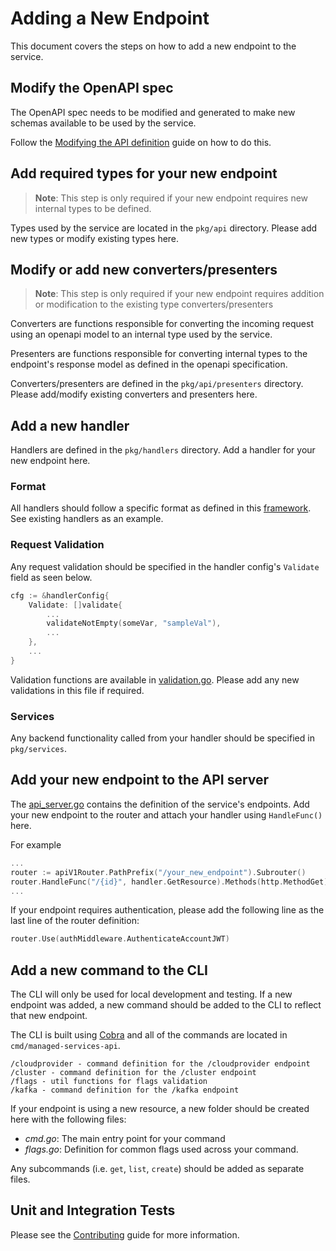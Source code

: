 # Adding a New Endpoint
This document covers the steps on how to add a new endpoint to the service.

## Modify the OpenAPI spec
The OpenAPI spec needs to be modified and generated to make new schemas available to be used by the service.

Follow the [Modifying the API definition](../CONTRIBUTING.md#modifying-the-api-definition) guide on how to do this.

## Add required types for your new endpoint
> **Note**: This step is only required if your new endpoint requires new internal types to be defined.

Types used by the service are located in the `pkg/api` directory. Please add new types or modify existing types here.

## Modify or add new converters/presenters
> **Note**: This step is only required if your new endpoint requires addition or modification to the existing type converters/presenters

Converters are functions responsible for converting the incoming request using an openapi model to an internal type used by the service.

Presenters are functions responsible for converting internal types to the endpoint's response model as defined in the openapi specification.

Converters/presenters are defined in the `pkg/api/presenters` directory. Please add/modify existing converters and presenters here.

## Add a new handler
Handlers are defined in the `pkg/handlers` directory. Add a handler for your new endpoint here.

### Format
All handlers should follow a specific format as defined in this [framework](https://gitlab.cee.redhat.com/service/managed-services-api/-/blob/master/pkg/handlers/framework.go). See existing handlers as an example.

### Request Validation
Any request validation should be specified in the handler config's `Validate` field as seen below.

```go
cfg := &handlerConfig{
    Validate: []validate{
        ...
        validateNotEmpty(someVar, "sampleVal"),
        ...
    },
    ...
}
```

Validation functions are available in [validation.go](https://gitlab.cee.redhat.com/service/managed-services-api/-/blob/master/pkg/handlers/validation.go). Please add any new validations in this file if required.

### Services
Any backend functionality called from your handler should be specified in `pkg/services`.

## Add your new endpoint to the API server
The [api_server.go](https://gitlab.cee.redhat.com/service/managed-services-api/-/blob/master/cmd/managed-services-api/server/api_server.go) contains the definition of the service's endpoints. Add your new endpoint to the router and attach your handler using `HandleFunc()` here.

For example

```go
...
router := apiV1Router.PathPrefix("/your_new_endpoint").Subrouter()
router.HandleFunc("/{id}", handler.GetResource).Methods(http.MethodGet)
...
```

If your endpoint requires authentication, please add the following line as the last line of the router definition:

```go
router.Use(authMiddleware.AuthenticateAccountJWT)
```



## Add a new command to the CLI
The CLI will only be used for local development and testing. If a new endpoint was added, a new command should be added to the CLI to reflect that new endpoint.

The CLI is built using [Cobra](https://github.com/spf13/cobra) and all of the commands are located in `cmd/managed-services-api`.

```
/cloudprovider - command definition for the /cloudprovider endpoint
/cluster - command definition for the /cluster endpoint
/flags - util functions for flags validation
/kafka - command definition for the /kafka endpoint
```

If your endpoint is using a new resource, a new folder should be created here with the following files:
- _cmd.go_: The main entry point for your command
- _flags.go_: Definition for common flags used across your command. 

Any subcommands (i.e. `get`, `list`, `create`) should be added as separate files.

## Unit and Integration Tests
Please see the [Contributing](../CONTRIBUTING.md) guide for more information.